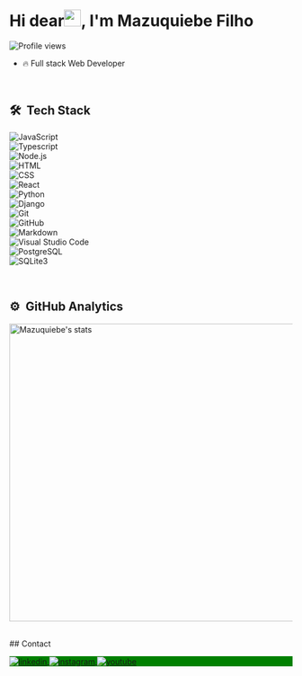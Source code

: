 <h1 align="left">Hi dear<img src="https://raw.githubusercontent.com/kaueMarques/kaueMarques/master/hi.gif" height="30px">, I'm Mazuquiebe Filho</h1>
<p align="left"> <img src="https://komarev.com/ghpvc/?username=Mazuquiebe&color=green" alt="Profile views" /> </p>

- 🔥 Full stack Web Developer

<br>

## 🛠 &nbsp;Tech Stack

![JavaScript](https://img.shields.io/badge/-JavaScript-05122A?style=flat&logo=javascript)&nbsp;<br>
![Typescript](https://img.shields.io/badge/-Typescript-05122A?style=flat&logo=Typescript)&nbsp;<br>
![Node.js](https://img.shields.io/badge/-Node.js-05122A?style=flat&logo=node.js)&nbsp;<br>
![HTML](https://img.shields.io/badge/-HTML-05122A?style=flat&logo=HTML5)&nbsp;<br>
![CSS](https://img.shields.io/badge/-CSS-05122A?style=flat&logo=CSS3&logoColor=1572B6)&nbsp;<br>
![React](https://img.shields.io/badge/-React-05122A?style=flat&logo=react)&nbsp;<br>
![Python](https://img.shields.io/badge/-Python-05122A?style=flat&logo=python)&nbsp;<br>
![Django](https://img.shields.io/badge/-Django-05122A?style=flat&logo=django)&nbsp;<br>
![Git](https://img.shields.io/badge/-Git-05122A?style=flat&logo=git)&nbsp;<br>
![GitHub](https://img.shields.io/badge/-GitHub-05122A?style=flat&logo=github)&nbsp;<br>
![Markdown](https://img.shields.io/badge/-Markdown-05122A?style=flat&logo=markdown)&nbsp;<br>
![Visual Studio Code](https://img.shields.io/badge/-Visual%20Studio%20Code-05122A?style=flat&logo=visual-studio-code&logoColor=007ACC)&nbsp;<br>
![PostgreSQL](https://img.shields.io/badge/-PostgreSQL-05122A?style=flat&logo=postgresql)&nbsp;<br>
![SQLite3](https://img.shields.io/badge/-SQLite-05122A?style=flat&logo=sqlite)&nbsp;<br>

<br>

## ⚙️ &nbsp;GitHub Analytics

<p align="left">
<img width="530em" src="https://github-readme-stats.vercel.app/api?username=mazuquiebe&show_icons=true&theme=vision-friendly-dark" alt="Mazuquiebe's stats"/>
</p>

<br>
## Contact

<p align="left" style="background:green">
<a href="https://www.linkedin.com/in/mazuquiebe-filho-549815230/" target="_blank">
  <img align="center" src="https://img.shields.io/badge/-mazuquiebe-05122A?style=flat&logo=linkedin" alt="linkedin"/>
</a>
<a href="https://www.instagram.com/dmrmazu/" target="_blank">
 <img align="center" src="https://img.shields.io/badge/-mazuquiebe-05122A?style=flat&logo=instagram" alt="instagram"/>
</a>
<a href="https://www.youtube.com/@mazuquiebe_filho" target="_blank">
 <img align="center" src="https://img.shields.io/badge/-mazuquiebe-05122A?style=flat&logo=youtube" alt="youtube"/>
</a>
</p>
<!--
**Mazuquiebe/Mazuquiebe** is a ✨ _special_ ✨ repository because its `README.md` (this file) appears on your GitHub profile.

Here are some ideas to get you started:

- 🔭 I’m currently working on ...
- 🌱 I’m currently learning ...
- 👯 I’m looking to collaborate on ...
- 🤔 I’m looking for help with ...
- 💬 Ask me about ...
- 📫 How to reach me: ...
- 😄 Pronouns: ...
- ⚡ Fun fact: ...
-->
